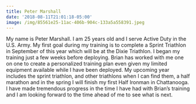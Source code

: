 ```yaml
---
title: Peter Marshall
date: '2018-08-11T21:01:18-05:00'
image: /img/85561e25-11ac-406b-904c-133a5a558391.jpeg
---
```

My name is Peter Marshall. I am 25 years old and I serve Active Duty in the U.S. Army. My first goal during my training is to complete a Sprint Triathlon in September of this year which will be at the Dixie Triathlon. I began my training just a few weeks before deploying. Brian has worked with me one on one to create a personalized training plan even given my limited equipment available while I have been deployed. My upcoming year includes the sprint triathlon, and other triathlons when I can find them, a half marathon and in the spring I will finish my first Half Ironman in Chattanooga. I have made tremendous progress in the time I have had with Brian’s training and I am looking forward to the time ahead of me to see what is next.
